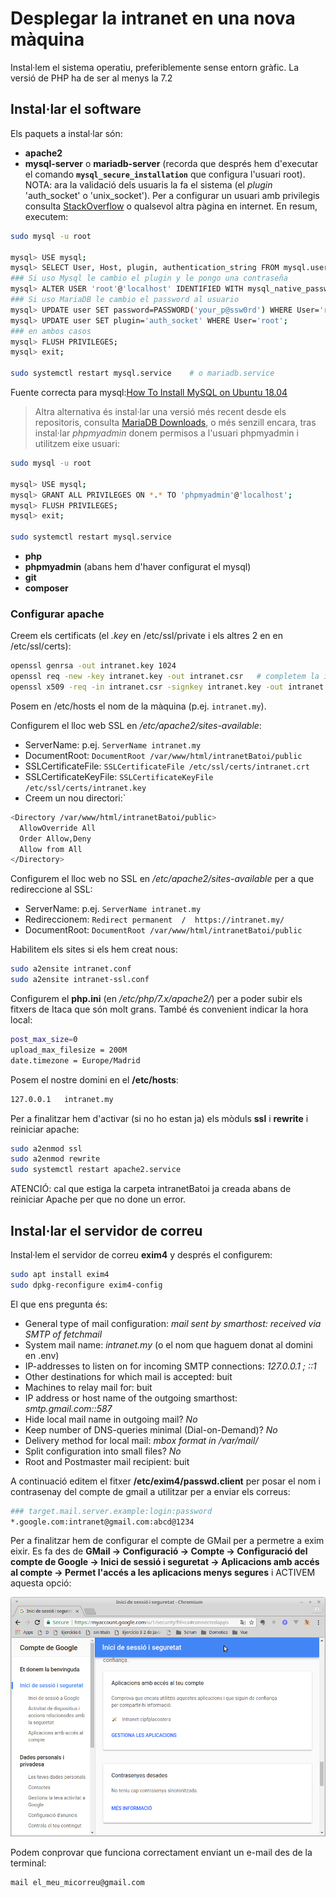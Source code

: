 # Desplegar la intranet en una nova màquina
Instal·lem el sistema operatiu, preferiblemente sense entorn gràfic. La versió de PHP ha de ser al menys la 7.2

## Instal·lar el software
Els paquets a instal·lar són:
* **apache2**
* **mysql-server** o **mariadb-server** (recorda que després hem d'executar el comando **`mysql_secure_installation`** que configura l'usuari root). NOTA: ara la validació dels usuaris la fa el sistema (el _plugin_ 'auth_socket' o 'unix_socket'). Per a configurar un usuari amb privilegis consulta [StackOverflow](https://stackoverflow.com/questions/39281594/error-1698-28000-access-denied-for-user-rootlocalhost) o qualsevol altra pàgina en internet. En resum, executem:
```bash
sudo mysql -u root

mysql> USE mysql;
mysql> SELECT User, Host, plugin, authentication_string FROM mysql.user;
### Si uso Mysql le cambio el plugin y le pongo una contraseña
mysql> ALTER USER 'root'@'localhost' IDENTIFIED WITH mysql_native_password BY 'P@ssw0rd';
### Si uso MariaDB le cambio el password al usuario
mysql> UPDATE user SET password=PASSWORD('your_p@ssw0rd') WHERE User='root';
mysql> UPDATE user SET plugin='auth_socket' WHERE User='root';
### en ambos casos
mysql> FLUSH PRIVILEGES;
mysql> exit;

sudo systemctl restart mysql.service    # o mariadb.service
```
Fuente correcta para mysql:[How To Install MySQL on Ubuntu 18.04](https://www.digitalocean.com/community/tutorials/how-to-install-mysql-on-ubuntu-18-04#step-2-%E2%80%94-configuring-mysql)

> Altra alternativa és instal·lar una versió més recent desde els repositoris, consulta [MariaDB Downloads](https://downloads.mariadb.org/mariadb/repositories/#mirror=tedeco&distro=Ubuntu&distro_release=bionic--ubuntu_bionic&version=10.3), o més senzill encara, tras instal·lar _phpmyadmin_ donem permisos a l'usuari phpmyadmin i utilitzem eixe usuari:
```bash
sudo mysql -u root

mysql> USE mysql;
mysql> GRANT ALL PRIVILEGES ON *.* TO 'phpmyadmin'@'localhost';
mysql> FLUSH PRIVILEGES;
mysql> exit;

sudo systemctl restart mysql.service
```

* **php**
* **phpmyadmin** (abans hem d'haver configurat el mysql)
* **git**
* **composer**

### Configurar apache
Creem els certificats (el _.key_ en /etc/ssl/private i els altres 2 en en /etc/ssl/certs):
```bash
openssl genrsa -out intranet.key 1024
openssl req -new -key intranet.key -out intranet.csr   # completem la informació que ens demanen
openssl x509 -req -in intranet.csr -signkey intranet.key -out intranet.crt
```

Posem en /etc/hosts el nom de la màquina (p.ej. `intranet.my`).

Configurem el lloc web SSL en _/etc/apache2/sites-available_:
* ServerName: p.ej. `ServerName intranet.my`
* DocumentRoot: `DocumentRoot /var/www/html/intranetBatoi/public`
* SSLCertificateFile: `SSLCertificateFile /etc/ssl/certs/intranet.crt`
* SSLCertificateKeyFile: `SSLCertificateKeyFile /etc/ssl/certs/intranet.key`
* Creem un nou directori:`
```bash
<Directory /var/www/html/intranetBatoi/public>
  AllowOverride All
  Order Allow,Deny
  Allow from All
</Directory>
```

Configurem el lloc web no SSL en _/etc/apache2/sites-available_ per a que redireccione al SSL:
* ServerName: p.ej. `ServerName intranet.my`
* Redireccionem: `Redirect permanent  /  https://intranet.my/`
* DocumentRoot: `DocumentRoot /var/www/html/intranetBatoi/public`

Habilitem els sites si els hem creat nous:
```bash
sudo a2ensite intranet.conf
sudo a2ensite intranet-ssl.conf
```

Configurem el **php.ini** (en _/etc/php/7.x/apache2/_) per a poder subir els fitxers de Itaca que són molt grans. També és convenient indicar la hora local:
```bash
post_max_size=0
upload_max_filesize = 200M
date.timezone = Europe/Madrid
```

Posem el nostre domini en el **/etc/hosts**:
```bash
127.0.0.1   intranet.my
```

Per a finalitzar hem d'activar (si no ho estan ja) els mòduls **ssl** i **rewrite** i reiniciar apache:
```bash
sudo a2enmod ssl
sudo a2enmod rewrite
sudo systemctl restart apache2.service
```
ATENCIÓ: cal que estiga la carpeta intranetBatoi ja creada abans de reiniciar Apache per que no done un error.

## Instal·lar el servidor de correu
Instal·lem el servidor de correu **exim4** y després el configurem:
```bash
sudo apt install exim4
sudo dpkg-reconfigure exim4-config
```

El que ens pregunta és:
* General type of mail configuration: _mail sent by smarthost: received via SMTP of fetchmail_
* System mail name: _intranet.my_ (o el nom que haguem donat al domini en .env)
* IP-addresses to listen on for incoming SMTP connections: _127.0.0.1 ; ::1_
* Other destinations for which mail is accepted: buit
* Machines to relay mail for: buit
* IP address or host name of the outgoing smarthost: _smtp.gmail.com::587_
* Hide local mail name in outgoing mail? _No_
* Keep number of DNS-queries minimal (Dial-on-Demand)? _No_
* Delivery method for local mail: _mbox format in /var/mail/_
* Split configuration into small files? _No_
* Root and Postmaster mail recipient: buit

A continuació editem el fitxer **/etc/exim4/passwd.client** per posar el nom i contrasenay del compte de gmail a utilitzar per a enviar els correus:
```bash
### target.mail.server.example:login:password
*.google.com:intranet@gmail.com:abcd@1234
```

Per a finalitzar hem de configurar el compte de GMail per a permetre a exim eixir. Es fa des de **GMail -> Configuració -> Compte -> Configuració del compte de Google -> Inici de sessió i seguretat -> Aplicacions amb accés al compte -> Permet l'accés a les aplicacions menys segures** i ACTIVEM aquesta opció:

![Activar compte Google](./img/exim-google.png)

Podem conprovar que funciona correctament enviant un e-mail des de la terminal:
```bash
mail el_meu_micorreu@gmail.com
```
